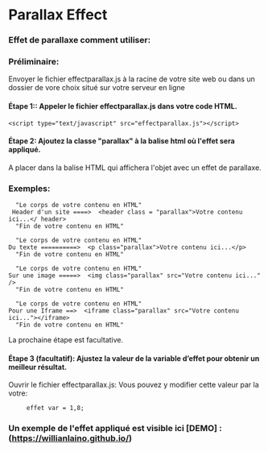 # Parallax Effect 
### Effet de parallaxe comment utiliser:
### Préliminaire:
Envoyer le fichier effectparallax.js à la racine de votre site web ou dans un dossier de vore choix situé sur votre serveur en ligne
#### Étape 1:: Appeler le fichier effectparallax.js dans votre code HTML.
```hmtl
<script type="text/javascript" src="effectparallax.js"></script>
```
#### Étape 2: Ajoutez la classe "parallax" à la balise html où l'effet sera appliqué.
A placer dans la balise HTML qui affichera l'objet avec un effet de parallaxe.
### Exemples:
```
  "Le corps de votre contenu en HTML"
 Header d'un site ====>  <header class = "parallax">Votre contenu ici...</ header>
  "Fin de votre contenu en HTML"
```
```
  "Le corps de votre contenu en HTML"
Du texte ==========>  <p class="parallax">Votre contenu ici...</p>
  "Fin de votre contenu en HTML"
```
```
  "Le corps de votre contenu en HTML"
Sur une image =====>  <img class="parallax" src="Votre contenu ici..." />
  "Fin de votre contenu en HTML"
```
```
  "Le corps de votre contenu en HTML"
Pour une Iframe ==>  <iframe class="parallax" src="Votre contenu ici..."></iframe>
  "Fin de votre contenu en HTML"
```
La prochaine étape est facultative.
#### Étape 3 (facultatif): Ajustez la valeur de la variable d’effet pour obtenir un meilleur résultat.
Ouvrir le fichier effectparallax.js:
Vous pouvez y modifier cette valeur par la votre:
```
     effet var = 1,8;
```
### Un exemple de l'effet appliqué est visible ici [DEMO] : (https://willianlaino.github.io/)
